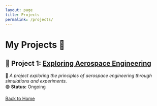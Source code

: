 ```yaml
---
layout: page
title: Projects
permalink: /projects/
---
```


# My Projects 🚀  

## 🔧 Project 1: [Exploring Aerospace Engineering]({{site.baseurl}}/project1)

📌 *A project exploring the principles of aerospace engineering through simulations and experiments.*  
🟢 **Status:** Ongoing  

[Back to Home]({{relative_url}})
